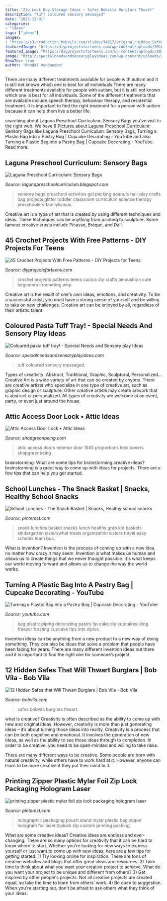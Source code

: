 ```yaml
---
title: "Zip Lock Bag Storage Ideas ~ Safes Bobvila Burglars Thwart"
description: "Tuff coloured sensory messaged"
date: "2022-12-01"
categories:
- "ideas"
tags: ["ideas"]
images:
- "https://s3-production.bobvila.com/slides/34317/original/Hidden_Safes_in_Shelving_QuickSafes.jpg?1571868364"
featuredImage: "https://diyprojectsforteens.com/wp-content/uploads/2016/12/a6488a341e3df4de6204836f1321a2e4.jpg"
featured_image: "https://diyprojectsforteens.com/wp-content/uploads/2016/12/a6488a341e3df4de6204836f1321a2e4.jpg"
image: "http://specialneedsandsensoryplayideas.com/wp-content/uploads/2017/02/IMG_4535-1-1024x768.jpg"
ShowToc: true
author: "Randal VonRueden"
---
```



There are many different treatments available for people with autism and it is still not known which one is best for all individuals
There are many different treatments available for people with autism, but it is still not known which one is best for all individuals. Some of the different treatments that are available include speech therapy, behaviour therapy, and residential treatment. It is important to find the right treatment for a person with autism because it can help them live a better life.

	

		
searching about Laguna Preschool Curriculum: Sensory Bags you've visit to the right web. We have 8 Pictures about Laguna Preschool Curriculum: Sensory Bags like Laguna Preschool Curriculum: Sensory Bags, Turning a Plastic Bag into a Pastry Bag | Cupcake Decorating - YouTube and also Turning a Plastic Bag into a Pastry Bag | Cupcake Decorating - YouTube. Read more:
		
    
## Laguna Preschool Curriculum: Sensory Bags

<img loading=lazy src="http://4.bp.blogspot.com/-Px7dVtUDu_w/T1a6-yQgkDI/AAAAAAAALhI/ygOybDKST8M/s1600/Picture%2B010.jpg" onerror="this.onerror=null;this.src='https://tse3.mm.bing.net/th?id=OIP.nqkxJacuBLEdj7x6wCj-iwHaE-&amp;pid=15.1';" alt="Laguna Preschool Curriculum: Sensory Bags">

_Source: lagunapreschoolcurriculum.blogspot.com_

>sensory bags preschool activities gel packing peanuts hair play crafts bag projects glitter toddler classroom curriculum science therapy preschoolers familylicious. 

	

Creative art is a type of art that is created by using different techniques and ideas. These techniques can be anything from painting to sculpture. Some famous creative artists include Picasso, Braque, and Dalí.

    
## 45 Crochet Projects With Free Patterns - DIY Projects For Teens

<img loading=lazy src="https://diyprojectsforteens.com/wp-content/uploads/2016/12/a6488a341e3df4de6204836f1321a2e4.jpg" onerror="this.onerror=null;this.src='https://tse1.mm.bing.net/th?id=OIP.S5hDK84ycYLF_TD_XQXsWwHaLG&amp;pid=15.1';" alt="45 Crochet Projects With Free Patterns - DIY Projects for Teens">

_Source: diyprojectsforteens.com_

>crochet projects patterns teens cactus diy crafts pincushion cute beginners crocheting why. 

	

Creative art is the result of one's own ideas, emotions, and creativity. To be a successful artist, you must have a strong sense of yourself and be willing to take on new challenges. Creative art can be enjoyed by all, regardless of their artistic talent.

    
## Coloured Pasta Tuff Tray! - Special Needs And Sensory Play Ideas

<img loading=lazy src="http://specialneedsandsensoryplayideas.com/wp-content/uploads/2017/02/IMG_4535-1-1024x768.jpg" onerror="this.onerror=null;this.src='https://tse4.mm.bing.net/th?id=OIP.jIMgsgVwDOm9JC6z6Yy9hAHaFj&amp;pid=15.1';" alt="Coloured pasta tuff tray! - Special Needs and Sensory play Ideas">

_Source: specialneedsandsensoryplayideas.com_

>tuff coloured sensory messaged. 

	

Types of creativity: Abstract, Traditional, Graphic, Sculptural, Personalized...
Creative Art is a wide variety of art that can be created by anyone. There are creative artists who specialize in one type of creative art, such as graphic design or sculpture. Other creative artists may create artwork that is abstract or personalized. All types of creativity are welcome at an event, party, or even just around the house.

    
## Attic Access Door Lock • Attic Ideas

<img loading=lazy src="https://shopgreenbeing.com/wp-content/uploads/2018/02/dormer-access-doors-standard-with-size-2048-x-1536-630x380.jpg" onerror="this.onerror=null;this.src='https://tse2.mm.bing.net/th?id=OIP.tH4jnsVbF_Og6WgNVnOntAHaEd&amp;pid=15.1';" alt="Attic Access Door Lock • Attic Ideas">

_Source: shopgreenbeing.com_

>attic access doors exterior door 1505 proportions lock covers shopgreenbeing. 

	

brainstorming: What are some tips for brainstorming creative ideas?
brainstorming is a great way to come up with ideas for projects. There are a few tips that can help you get started.

    
## School Lunches - The Snack Basket | Snacks, Healthy School Snacks

<img loading=lazy src="https://i.pinimg.com/originals/89/b6/41/89b6415f2627cfe6a9ec38ab7d7c6ec1.jpg" onerror="this.onerror=null;this.src='https://tse1.mm.bing.net/th?id=OIP.hO0O_geFpTsLHg0d4KNDAgHaE-&amp;pid=15.1';" alt="School Lunches - The Snack Basket | Snacks, Healthy school snacks">

_Source: pinterest.com_

>snack lunches basket snacks lunch healthy grab kid baskets kindergarten sisterswhat treats organization sisters travel easy schools team bus. 

	

What is Invention?
Invention is the process of coming up with a new idea, no matter how crazy it may seem. Invention is what makes us human and allows us to create things that we never thought possible. It's what keeps our world moving forward and allows us to change the way the world works.

    
## Turning A Plastic Bag Into A Pastry Bag | Cupcake Decorating - YouTube

<img loading=lazy src="https://i.ytimg.com/vi/8lxTweXx3Ao/hqdefault.jpg" onerror="this.onerror=null;this.src='https://tse1.mm.bing.net/th?id=OIP.LjYvrDQH0aTHHkNH2pXLUQHaFj&amp;pid=15.1';" alt="Turning a Plastic Bag into a Pastry Bag | Cupcake Decorating - YouTube">

_Source: youtube.com_

>bag plastic piping decorating pastry tip cake diy cupcakes icing freezer frosting cupcake tips into ziploc. 

	

Invention ideas can be anything from a new product to a new way of doing something. They can also be ideas that solve a problem that people have been facing for years. There are many different invention ideas out there and it is important to find the right one for someone’s project.

    
## 12 Hidden Safes That Will Thwart Burglars | Bob Vila - Bob Vila

<img loading=lazy src="https://s3-production.bobvila.com/slides/34317/original/Hidden_Safes_in_Shelving_QuickSafes.jpg?1571868364" onerror="this.onerror=null;this.src='https://tse3.mm.bing.net/th?id=OIP.KWnaOWCnp5fQTS60JUn0GQHaFX&amp;pid=15.1';" alt="12 Hidden Safes that Will Thwart Burglars | Bob Vila - Bob Vila">

_Source: bobvila.com_

>safes bobvila burglars thwart. 

	

what is creative?
Creativity is often described as the ability to come up with new and original ideas. However, creativity is more than just generating ideas – it’s about turning those ideas into reality.
Creativity is a process that can be both cognitive and emotional. It involves the generation of new ideas, as well as the ability to see those ideas through to completion. In order to be creative, you need to be open-minded and willing to take risks.

There are many different ways to be creative. Some people are born with natural creativity, while others have to work hard at it. However, anyone can learn to be more creative if they put their mind to it.

    
## Printing Zipper Plastic Mylar Foil Zip Lock Packaging Hologram Laser

<img loading=lazy src="https://i.pinimg.com/736x/95/b3/5f/95b35f36be12670e5723edb5955b902a.jpg" onerror="this.onerror=null;this.src='https://tse4.mm.bing.net/th?id=OIP.cwerTmcFfex3sdSl8sMykgHaHa&amp;pid=15.1';" alt="printing zipper plastic mylar foil zip lock packaging hologram laser">

_Source: pinterest.com_

>holographic packaging pouch stand mylar plastic bag zipper hologram foil laser ziplock zip custom printing packing. 

	

What are some creative ideas?
Creative ideas are endless and ever-changing. There are so many options for creativity that it can be hard to know where to start. Whether you're looking for new ways to express yourself or just want to come up with new ideas, here are a few tips for getting started: 1) Try looking online for inspiration. There are tons of creative websites and blogs that offer great ideas and resources. 2) Take time to think about what you want your creative project to achieve. What do you want your project to be unique and different from others? 3) Get inspired by other people's projects. Not all creative projects are created equal, so take the time to learn from others' work. 4) Be open to suggestion. When you're starting out, don't be afraid to ask others what they think of your ideas.

